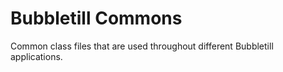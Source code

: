 # Bubbletill Commons
Common class files that are used throughout different Bubbletill applications.
